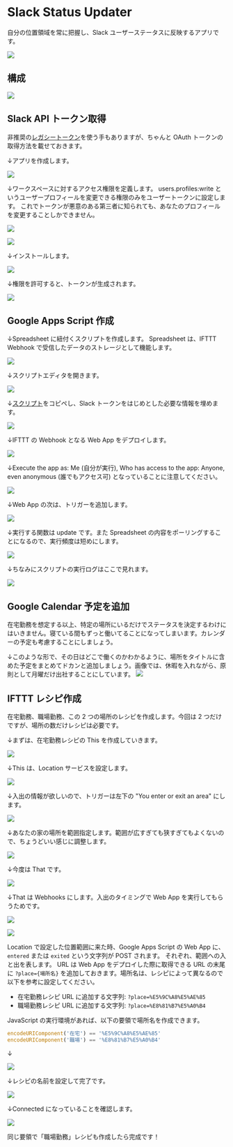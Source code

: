 # Slack Status Updater

自分の位置領域を常に把握し、Slack ユーザーステータスに反映するアプリです。

![](images/what.jpg)


## 構成

![](images/flow.jpg)


## Slack API トークン取得

非推奨の[レガシートークン](https://api.slack.com/legacy/custom-integrations/legacy-tokens)を使う手もありますが、ちゃんと OAuth トークンの取得方法を載せておきます。

↓アプリを作成します。

![](images/slack/1.jpg)

↓ワークスペースに対するアクセス権限を定義します。
users.profiles:write というユーザープロフィールを変更できる権限のみをユーザートークンに設定します。
これでトークンが悪意のある第三者に知られても、あなたのプロフィールを変更することしかできません。

![](images/slack/2.jpg)

![](images/slack/3.jpg)

↓インストールします。

![](images/slack/4.jpg)

↓権限を許可すると、トークンが生成されます。

![](images/slack/5.jpg)


## Google Apps Script 作成

↓Spreadsheet に紐付くスクリプトを作成します。
Spreadsheet は、IFTTT Webhook で受信したデータのストレージとして機能します。

![](images/google-apps-script/1.jpg)

↓スクリプトエディタを開きます。

![](images/google-apps-script/2.jpg)

↓[スクリプト](google-apps-script.gs.js)をコピペし、Slack トークンをはじめとした必要な情報を埋めます。

![](images/google-apps-script/3.jpg)

↓IFTTT の Webhook となる Web App をデプロイします。

![](images/google-apps-script/4.jpg)

↓Execute the app as: Me (自分が実行), Who has access to the app: Anyone, even anonymous (誰でもアクセス可) となっていることに注意してください。

![](images/google-apps-script/5.jpg)

↓Web App の次は、トリガーを追加します。

![](images/google-apps-script/6.jpg)

↓実行する関数は update です。また Spreadsheet の内容をポーリングすることになるので、実行頻度は短めにします。

![](images/google-apps-script/7.jpg)

↓ちなみにスクリプトの実行ログはここで見れます。

![](images/google-apps-script/8.jpg)


## Google Calendar 予定を追加

在宅勤務を想定する以上、特定の場所にいるだけでステータスを決定するわけにはいきません。寝ている間もずっと働いてることになってしまいます。カレンダーの予定も考慮することにしましょう。

↓このような形で、その日はどこで働くのかわかるように、場所をタイトルに含めた予定をまとめてドカンと追加しましょう。画像では、休暇を入れながら、原則として月曜だけ出社することにしています。
![](images/google-calendar/1.jpg)


## IFTTT レシピ作成

在宅勤務、職場勤務、この 2 つの場所のレシピを作成します。今回は 2 つだけですが、場所の数だけレシピは必要です。

↓まずは、在宅勤務レシピの This を作成していきます。

![](images/ifttt/1.jpg)

↓This は、Location サービスを設定します。

![](images/ifttt/2.jpg)

↓入出の情報が欲しいので、トリガーは左下の "You enter or exit an area" にします。

![](images/ifttt/3.jpg)

↓あなたの家の場所を範囲指定します。範囲が広すぎても狭すぎてもよくないので、ちょうどいい感じに調整します。

![](images/ifttt/4.jpg)

↓今度は That です。

![](images/ifttt/5.jpg)

↓That は Webhooks にします。入出のタイミングで Web App を実行してもらうためです。

![](images/ifttt/6.jpg)

![](images/ifttt/7.jpg)

Location で設定した位置範囲に来た時、Google Apps Script の Web App に、`entered` または `exited` という文字列が POST されます。
それぞれ、範囲への入と出を表します。
URL は Web App をデプロイした際に取得できる URL の末尾に `?place={場所名}`
を追加しておきます。場所名は、レシピによって異なるので以下を参考に設定してください。

- 在宅勤務レシピ URL に追加する文字列: `?place=%E5%9C%A8%E5%AE%85`
- 職場勤務レシピ URL に追加する文字列: `?place=%E8%81%B7%E5%A0%B4`

JavaScript の実行環境があれば、以下の要領で場所名を作成できます。

```javascript
encodeURIComponent('在宅') == '%E5%9C%A8%E5%AE%85'
encodeURIComponent('職場') == '%E8%81%B7%E5%A0%B4'
```

↓

![](images/ifttt/8.jpg)

↓レシピの名前を設定して完了です。

![](images/ifttt/9.jpg)

↓Connected になっていることを確認します。

![](images/ifttt/10.jpg)

同じ要領で「職場勤務」レシピも作成したら完成です！
